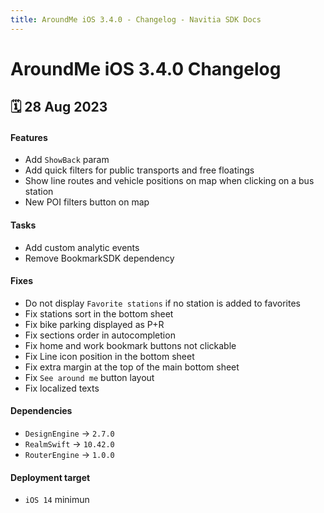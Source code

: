 ```yaml
---
title: AroundMe iOS 3.4.0 - Changelog - Navitia SDK Docs
---
```


# AroundMe iOS 3.4.0 Changelog

<h2>🗓 28 Aug 2023</h2>

#### Features 
- Add `ShowBack` param
- Add quick filters for public transports and free floatings
- Show line routes and vehicle positions on map when clicking on a bus station
- New POI filters button on map

#### Tasks
- Add custom analytic events
- Remove BookmarkSDK dependency

#### Fixes 
- Do not display `Favorite stations` if no station is added to favorites
- Fix stations sort in the bottom sheet
- Fix bike parking displayed as P+R
- Fix sections order in autocompletion
- Fix home and work bookmark buttons not clickable
- Fix Line icon position in the bottom sheet 
- Fix extra margin at the top of the main bottom sheet
- Fix `See around me` button layout
- Fix localized texts

#### Dependencies
- `DesignEngine` -> `2.7.0`
- `RealmSwift` -> `10.42.0`
- `RouterEngine` -> `1.0.0`

#### Deployment target
-  `iOS 14` minimun
